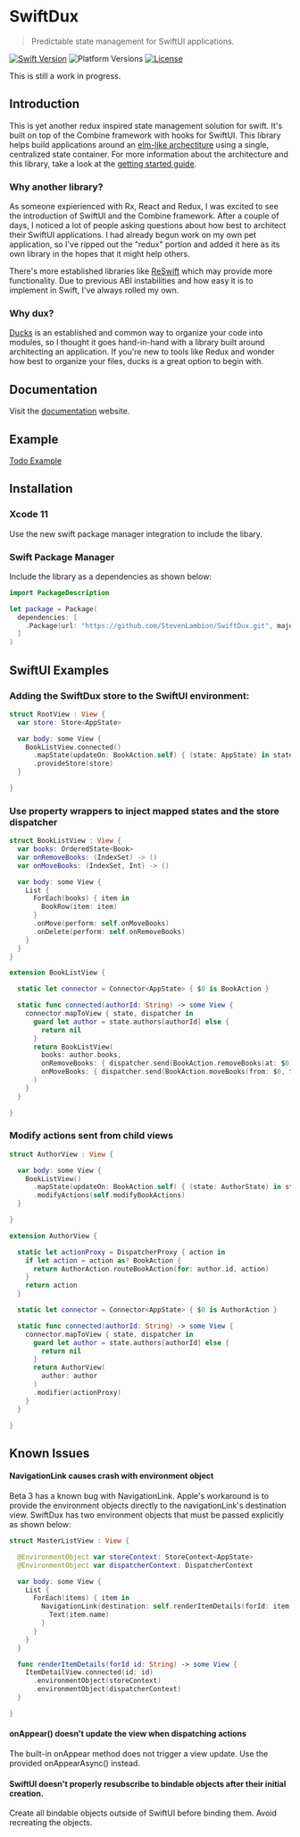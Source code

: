 # SwiftDux

> Predictable state management for SwiftUI applications.

[![Swift Version][swift-image]][swift-url]
![Platform Versions][ios-image]
[![License][license-image]][license-url]

This is still a work in progress.

## Introduction

This is yet another redux inspired state management solution for swift. It's built on top of the Combine framework with hooks for SwiftUI. This library helps build applications around an [elm-like archectiture](https://guide.elm-lang.org/architecture/) using a single, centralized state container. For more information about the architecture and this library, take a look at the [getting started guide](https://stevenlambion.github.io/SwiftDux/getting-started.html).

### Why another library?

As someone expierienced with Rx, React and Redux, I was excited to see the introduction of SwiftUI and the Combine framework. After a couple of days, I noticed a lot of people asking questions about how best to architect their SwiftUI applications. I had already begun work on my own pet application, so I've ripped out the "redux" portion and added it here as its own library in the hopes that it might help others.

There's more established libraries like [ReSwift](https://github.com/ReSwift/ReSwift/blob/master/README.md#example-projects) which may provide more functionality. Due to previous ABI instabilities and how easy it is to implement in Swift, I've always rolled my own.

### Why dux?

[Ducks](https://github.com/erikras/ducks-modular-redux) is an established and common way to organize your code into modules, so I thought it goes hand-in-hand with a library built around architecting an application. If you're new to tools like Redux and wonder how best to organize your files, ducks is a great option to begin with.

## Documentation

Visit the [documentation](https://stevenlambion.github.io/SwiftDux/getting-started.html) website.

## Example

[Todo Example](https://github.com/StevenLambion/SwiftUI-Todo-Example)

## Installation

### Xcode 11

Use the new swift package manager integration to include the libary.

### Swift Package Manager

Include the library as a dependencies as shown below:

```swift
import PackageDescription

let package = Package(
  dependencies: [
    .Package(url: "https://github.com/StevenLambion/SwiftDux.git", majorVersion: 0, minor: 7)
  ]
)
```

## SwiftUI Examples

### Adding the SwiftDux store to the SwiftUI environment:

```swift
struct RootView : View {
  var store: Store<AppState>

  var body: some View {
    BookListView.connected()
      .mapState(updateOn: BookAction.self) { (state: AppState) in state.books }
      .provideStore(store)
  }

}
```

### Use property wrappers to inject mapped states and the store dispatcher

```swift
struct BookListView : View {
  var books: OrderedState<Book>
  var onRemoveBooks: (IndexSet) -> ()
  var onMoveBooks: (IndexSet, Int) -> ()

  var body: some View {
    List {
      ForEach(books) { item in
        BookRow(item: item)
      }
      .onMove(perform: self.onMoveBooks)
      .onDelete(perform: self.onRemoveBooks)
    }
  }
}

extension BookListView {

  static let connector = Connector<AppState> { $0 is BookAction }

  static func connected(authorId: String) -> some View {
    connector.mapToView { state, dispatcher in
      guard let author = state.authors[authorId] else {
        return nil
      }
      return BookListView(
        books: author.books,
        onRemoveBooks: { dispatcher.send(BookAction.removeBooks(at: $0)) }
        onMoveBooks: { dispatcher.send(BookAction.moveBooks(from: $0, to: $1)) }
      )
    }
  }

}
```

### Modify actions sent from child views

```swift
struct AuthorView : View {

  var body: some View {
    BookListView()
      .mapState(updateOn: BookAction.self) { (state: AuthorState) in state.books }
      .modifyActions(self.modifyBookActions)
  }

}

extension AuthorView {

  static let actionProxy = DispatcherProxy { action in
    if let action = action as? BookAction {
      return AuthorAction.routeBookAction(for: author.id, action)
    }
    return action
  }

  static let connector = Connector<AppState> { $0 is AuthorAction }

  static func connected(authorId: String) -> some View {
    connector.mapToView { state, dispatcher in
      guard let author = state.authors[authorId] else {
        return nil
      }
      return AuthorView(
        author: author
      )
      .modifier(actionProxy)
    }
  }

}
```

## Known Issues

#### NavigationLink causes crash with environment object

Beta 3 has a known bug with NavigationLink. Apple's workaround is to provide the environment objects directly to the navigationLink's destination view. SwiftDux has two environment objects that must be passed explicitly as shown below:

```swift
struct MasterListView : View {

  @EnvironmentObject var storeContext: StoreContext<AppState>
  @EnvironmentObject var dispatcherContext: DispatcherContext

  var body: some View {
    List {
      ForEach(items) { item in
        NavigationLink(destination: self.renderItemDetails(forId: item.id)) {
          Text(item.name)
        }
      }
    }
  }

  func renderItemDetails(forId id: String) -> some View {
    ItemDetailView.connected(id: id)
      .environmentObject(storeContext)
      .environmentObject(dispatcherContext)
  }

}
```

#### onAppear() doesn't update the view when dispatching actions

The built-in onAppear method does not trigger a view update. Use the provided onAppearAsync() instead.

#### SwiftUI doesn't properly resubscribe to bindable objects after their initial creation.

Create all bindable objects outside of SwiftUI before binding them. Avoid recreating the objects.

[swift-image]: https://img.shields.io/badge/swift-5.1-orange.svg
[ios-image]: https://img.shields.io/badge/platforms-iOS%2013%20%7C%20macOS%2010.15%20%7C%20tvOS%2013%20%7C%20watchOS%206-222.svg
[swift-url]: https://swift.org/
[license-image]: https://img.shields.io/badge/License-MIT-blue.svg
[license-url]: LICENSE
[travis-image]: https://img.shields.io/travis/dbader/node-datadog-metrics/master.svg
[travis-url]: https://travis-ci.org/dbader/node-datadog-metrics
[codebeat-image]: https://codebeat.co/badges/c19b47ea-2f9d-45df-8458-b2d952fe9dad
[codebeat-url]: https://codebeat.co/projects/github-com-vsouza-awesomeios-com
